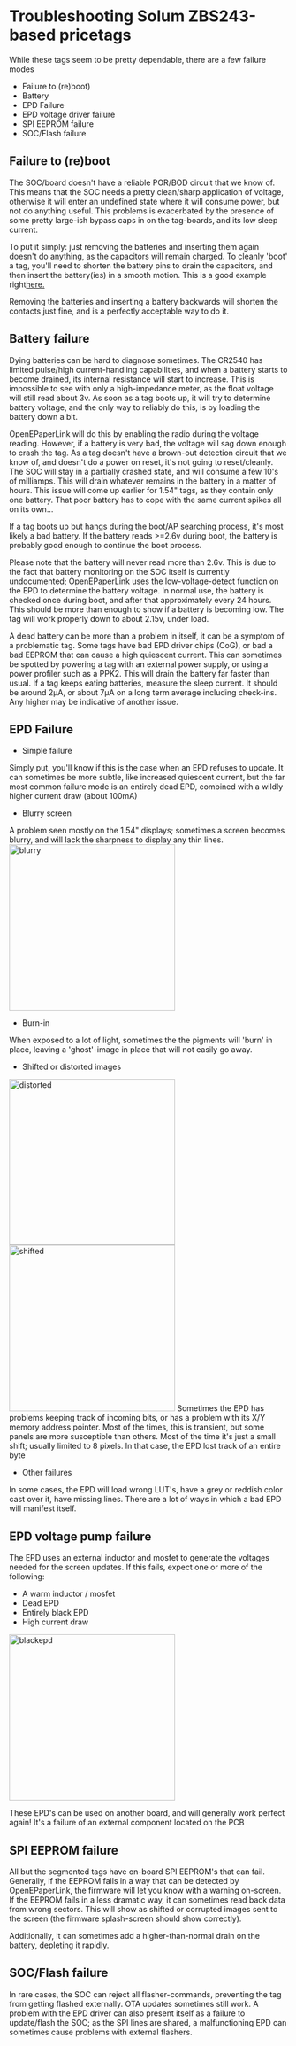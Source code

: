 # Troubleshooting Solum ZBS243-based pricetags

While these tags seem to be pretty dependable, there are a few failure modes
* Failure to (re)boot)
* Battery
* EPD Failure
* EPD voltage driver failure
* SPI EEPROM failure
* SOC/Flash failure

## Failure to (re)boot ##
The SOC/board doesn't have a reliable POR/BOD circuit that we know of. This means that the SOC needs a pretty clean/sharp application of voltage, otherwise it will enter an undefined state where it will consume power, but not do anything useful. This problems is exacerbated by the presence of some pretty large-ish bypass caps in on the tag-boards, and its low sleep current.

To put it simply: just removing the batteries and inserting them again doesn't do anything, as the capacitors will remain charged. To cleanly 'boot' a tag, you'll need to shorten the battery pins to drain the capacitors, and then insert the battery(ies) in a smooth motion. This is a good example right[here.](https://youtu.be/98fOzZs__fc?t=2002)

Removing the batteries and inserting a battery backwards will shorten the contacts just fine, and is a perfectly acceptable way to do it.

## Battery failure ##
Dying batteries can be hard to diagnose sometimes. The CR2540 has limited pulse/high current-handling capabilities, and when a battery starts to become drained, its internal resistance will start to increase. This is impossible to see with only a high-impedance meter, as the float voltage will still read about 3v. As soon as a tag boots up, it will try to determine battery voltage, and the only way to reliably do this, is by loading the battery down a bit.

OpenEPaperLink will do this by enabling the radio during the voltage reading. However, if a battery is very bad, the voltage will sag down enough to crash the tag. As a tag doesn't have a brown-out detection circuit that we know of, and doesn't do a power on reset, it's not going to reset/cleanly. The SOC will stay in a partially crashed state, and will consume a few 10's of milliamps. This will drain whatever remains in the battery in a matter of hours. This issue will come up earlier for 1.54" tags, as they contain only one battery. That poor battery has to cope with the same current spikes all on its own...

If a tag boots up but hangs during the boot/AP searching process, it's most likely a bad battery. If the battery reads >=2.6v during boot, the battery is probably good enough to continue the boot process. 

Please note that the battery will never read more than 2.6v. This is due to the fact that battery monitoring on the SOC itself is currently undocumented; OpenEPaperLink uses the low-voltage-detect function on the EPD to determine the battery voltage. In normal use, the battery is checked once during boot, and after that approximately every 24 hours. This should be more than enough to show if a battery is becoming low. The tag will work properly down to about 2.15v, under load.

A dead battery can be more than a problem in itself, it can be a symptom of a problematic tag. Some tags have bad EPD driver chips (CoG), or bad a bad EEPROM that can cause a high quiescent current. This can sometimes be spotted by powering a tag with an external power supply, or using a power profiler such as a PPK2. This will drain the battery far faster than usual. If a tag keeps eating batteries, measure the sleep current. It should be around 2µA, or about 7µA on a long term average including check-ins. Any higher may be indicative of another issue.

## EPD Failure ##
* Simple failure

Simply put, you'll know if this is the case when an EPD refuses to update. It can sometimes be more subtle, like increased quiescent current, but the far most common failure mode is an entirely dead EPD, combined with a wildly higher current draw (about 100mA)

* Blurry screen

A problem seen mostly on the 1.54" displays; sometimes a screen becomes blurry, and will lack the sharpness to display any thin lines.
<img width="300" alt="blurry" src="https://user-images.githubusercontent.com/2544995/232600436-cdf12ca8-2d73-46b1-90be-24ae670d1bf9.png">

* Burn-in

When exposed to a lot of light, sometimes the the pigments will 'burn' in place, leaving a 'ghost'-image in place that will not easily go away. 

* Shifted or distorted images

<img width="300" alt="distorted" src="https://user-images.githubusercontent.com/2544995/232601619-af98ff12-a784-4cc5-a962-65533282a1c6.png"><img width="300" alt="shifted" src="https://user-images.githubusercontent.com/2544995/232601832-432ccfeb-39c7-4f70-aaf7-8beb156f03cb.png">
Sometimes the EPD has problems keeping track of incoming bits, or has a problem with its X/Y memory address pointer. Most of the times, this is transient, but some panels are more susceptible than others. Most of the time it's just a small shift; usually limited to 8 pixels. In that case, the EPD lost track of an entire byte

* Other failures

In some cases, the EPD will load wrong LUT's, have a grey or reddish color cast over it, have missing lines. There are a lot of ways in which a bad EPD will manifest itself.

## EPD voltage pump failure ##
The EPD uses an external inductor and mosfet to generate the voltages needed for the screen updates. If this fails, expect one or more of the following:
* A warm inductor / mosfet
* Dead EPD
* Entirely black EPD
* High current draw

<img width="300" alt="blackepd" src="https://user-images.githubusercontent.com/2544995/232597068-07a993e4-69a4-4f68-b59c-b99527995b9d.png">

These EPD's can be used on another board, and will generally work perfect again! It's a failure of an external component located on the PCB

## SPI EEPROM failure ##
All but the segmented tags have on-board SPI EEPROM's that can fail. Generally, if the EEPROM fails in a way that can be detected by OpenEPaperLink, the firmware will let you know with a warning on-screen. If the EEPROM fails in a less dramatic way, it can sometimes read back data from wrong sectors. This will show as shifted or corrupted images sent to the screen (the firmware splash-screen should show correctly).

Additionally, it can sometimes add a higher-than-normal drain on the battery, depleting it rapidly.

## SOC/Flash failure ##
In rare cases, the SOC can reject all flasher-commands, preventing the tag from getting flashed externally. OTA updates sometimes still work. A problem with the EPD driver can also present itself as a failure to update/flash the SOC; as the SPI lines are shared, a malfunctioning EPD can sometimes cause problems with external flashers.
